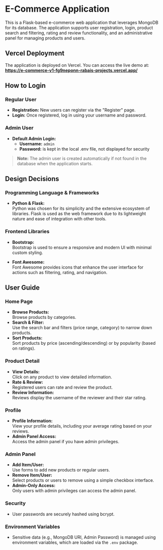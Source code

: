 # E-Commerce Application

This is a Flask-based e-commerce web application that leverages MongoDB for its database. The application supports user registration, login, product search and filtering, rating and review functionality, and an administrative panel for managing products and users.

## Vercel Deployment

The application is deployed on Vercel. You can access the live demo at:  
**https://e-commerce-v1-fg9neponn-rabais-projects.vercel.app/**

## How to Login

### Regular User

- **Registration:** New users can register via the "Register" page.
- **Login:** Once registered, log in using your username and password.

### Admin User

- **Default Admin Login:**
  - **Username:** `admin`
  - **Password:** is kept in the local .env file, not displayed for security

> **Note:** The admin user is created automatically if not found in the database when the application starts.

## Design Decisions

### Programming Language & Frameworks

- **Python & Flask:**  
  Python was chosen for its simplicity and the extensive ecosystem of libraries. Flask is used as the web framework due to its lightweight nature and ease of integration with other tools.

### Frontend Libraries

- **Bootstrap:**  
  Bootstrap is used to ensure a responsive and modern UI with minimal custom styling.

- **Font Awesome:**  
  Font Awesome provides icons that enhance the user interface for actions such as filtering, rating, and navigation.

## User Guide

### Home Page

- **Browse Products:**  
  Browse products by categories.
- **Search & Filter:**  
  Use the search bar and filters (price range, category) to narrow down products.
- **Sort Products:**  
  Sort products by price (ascending/descending) or by popularity (based on ratings).

### Product Detail

- **View Details:**  
  Click on any product to view detailed information.
- **Rate & Review:**  
  Registered users can rate and review the product.
- **Review Information:**  
  Reviews display the username of the reviewer and their star rating.

### Profile

- **Profile Information:**  
  View your profile details, including your average rating based on your reviews.
- **Admin Panel Access:**  
  Access the admin panel if you have admin privileges.

### Admin Panel

- **Add Item/User:**  
  Use forms to add new products or regular users.
- **Remove Item/User:**  
  Select products or users to remove using a simple checkbox interface.
- **Admin-Only Access:**  
  Only users with admin privileges can access the admin panel.

### Security

- User passwords are securely hashed using bcrypt.

### Environment Variables

- Sensitive data (e.g., MongoDB URI, Admin Password) is managed using environment variables, which are loaded via the `.env` package.
